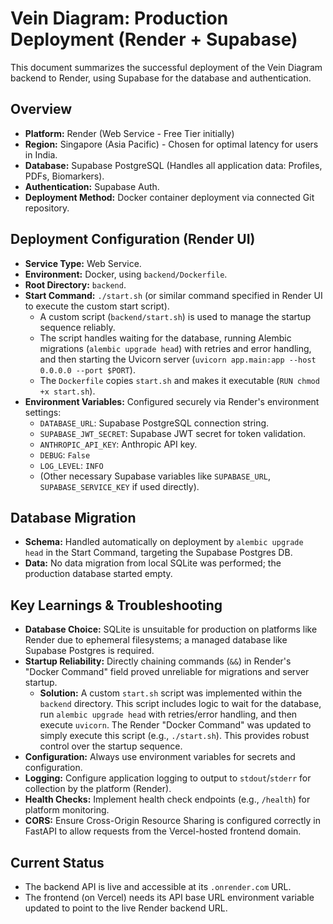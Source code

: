 # Vein Diagram: Production Deployment (Render + Supabase)

This document summarizes the successful deployment of the Vein Diagram backend to Render, using Supabase for the database and authentication.

## Overview

-   **Platform:** Render (Web Service - Free Tier initially)
-   **Region:** Singapore (Asia Pacific) - Chosen for optimal latency for users in India.
-   **Database:** Supabase PostgreSQL (Handles all application data: Profiles, PDFs, Biomarkers).
-   **Authentication:** Supabase Auth.
-   **Deployment Method:** Docker container deployment via connected Git repository.

## Deployment Configuration (Render UI)

-   **Service Type:** Web Service.
-   **Environment:** Docker, using `backend/Dockerfile`.
-   **Root Directory:** `backend`.
-   **Start Command:** `./start.sh` (or similar command specified in Render UI to execute the custom start script).
    *   A custom script (`backend/start.sh`) is used to manage the startup sequence reliably.
    *   The script handles waiting for the database, running Alembic migrations (`alembic upgrade head`) with retries and error handling, and then starting the Uvicorn server (`uvicorn app.main:app --host 0.0.0.0 --port $PORT`).
    *   The `Dockerfile` copies `start.sh` and makes it executable (`RUN chmod +x start.sh`).
-   **Environment Variables:** Configured securely via Render's environment settings:
    *   `DATABASE_URL`: Supabase PostgreSQL connection string.
    *   `SUPABASE_JWT_SECRET`: Supabase JWT secret for token validation.
    *   `ANTHROPIC_API_KEY`: Anthropic API key.
    *   `DEBUG`: `False`
    *   `LOG_LEVEL`: `INFO`
    *   (Other necessary Supabase variables like `SUPABASE_URL`, `SUPABASE_SERVICE_KEY` if used directly).

## Database Migration

-   **Schema:** Handled automatically on deployment by `alembic upgrade head` in the Start Command, targeting the Supabase Postgres DB.
-   **Data:** No data migration from local SQLite was performed; the production database started empty.

## Key Learnings & Troubleshooting

-   **Database Choice:** SQLite is unsuitable for production on platforms like Render due to ephemeral filesystems; a managed database like Supabase Postgres is required.
-   **Startup Reliability:** Directly chaining commands (`&&`) in Render's "Docker Command" field proved unreliable for migrations and server startup.
    *   **Solution:** A custom `start.sh` script was implemented within the `backend` directory. This script includes logic to wait for the database, run `alembic upgrade head` with retries/error handling, and then execute `uvicorn`. The Render "Docker Command" was updated to simply execute this script (e.g., `./start.sh`). This provides robust control over the startup sequence.
-   **Configuration:** Always use environment variables for secrets and configuration.
-   **Logging:** Configure application logging to output to `stdout`/`stderr` for collection by the platform (Render).
-   **Health Checks:** Implement health check endpoints (e.g., `/health`) for platform monitoring.
-   **CORS:** Ensure Cross-Origin Resource Sharing is configured correctly in FastAPI to allow requests from the Vercel-hosted frontend domain.

## Current Status

-   The backend API is live and accessible at its `.onrender.com` URL.
-   The frontend (on Vercel) needs its API base URL environment variable updated to point to the live Render backend URL.
